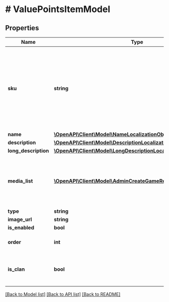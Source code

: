 # # ValuePointsItemModel

## Properties

Name | Type | Description | Notes
------------ | ------------- | ------------- | -------------
**sku** | **string** | Unique item ID. The SKU may contain only lowercase and uppercase Latin alphanumeric characters, periods, dashes, and underscores. | [optional]
**name** | [**\OpenAPI\Client\Model\NameLocalizationObject**](NameLocalizationObject.md) |  | [optional]
**description** | [**\OpenAPI\Client\Model\DescriptionLocalizationObject**](DescriptionLocalizationObject.md) |  | [optional]
**long_description** | [**\OpenAPI\Client\Model\LongDescriptionLocalizationObject**](LongDescriptionLocalizationObject.md) |  | [optional]
**media_list** | [**\OpenAPI\Client\Model\AdminCreateGameRequestMediaListInner[]**](AdminCreateGameRequestMediaListInner.md) | Item&#39;s additional assets such as screenshots, gameplay video and so on. | [optional]
**type** | **string** | Type of item. | [optional]
**image_url** | **string** |  | [optional]
**is_enabled** | **bool** |  | [optional]
**order** | **int** | Defines arrangement order. | [optional]
**is_clan** | **bool** | Whether the value point is used in clan reward chains. | [optional]

[[Back to Model list]](../../README.md#models) [[Back to API list]](../../README.md#endpoints) [[Back to README]](../../README.md)
